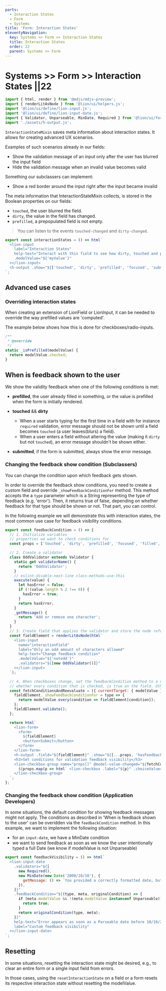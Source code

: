 ```yaml
---
parts:
  - Interaction States
  - Form
  - Systems
title: 'Form: Interaction States'
eleventyNavigation:
  key: Systems >> Form >> Interaction States
  title: Interaction States
  order: 22
  parent: Systems >> Form
---
```


# Systems >> Form >> Interaction States ||22

```js script
import { html, render } from '@mdjs/mdjs-preview';
import { renderLitAsNode } from '@lion/ui/helpers.js';
import '@lion/ui/define/lion-input.js';
import '@lion/ui/define/lion-input-date.js';
import { Validator, Unparseable, MinDate, Required } from '@lion/ui/form-core.js';
import './assets/h-output.js';
```

`InteractionStateMixin` saves meta information about interaction states.
It allows for creating advanced UX scenarios.

Examples of such scenarios already in our fields:

- Show the validation message of an input only after the user has blurred the input field
- Hide the validation message when an invalid value becomes valid

Something our subclassers can implement:

- Show a red border around the input right after the input became invalid

The meta information that InteractionStateMixin collects, is stored in the Boolean properties on our fields:

- `touched`, the user blurred the field.
- `dirty`, the value in the field has changed.
- `prefilled`, a prepopulated field is not empty.

> You can listen to the events `touched-changed` and `dirty-changed`.

```js preview-story
export const interactionStates = () => html`
  <lion-input
    label="Interaction States"
    help-text="Interact with this field to see how dirty, touched and prefilled change"
    .modelValue="${'myValue'}"
  ></lion-input>
  <h-output .show="${['touched', 'dirty', 'prefilled', 'focused', 'submitted']}"></h-output>
`;
```

## Advanced use cases

### Overriding interaction states

When creating an extension of LionField or LionInput, it can be needed to override the way prefilled values are 'computed'.

The example below shows how this is done for checkboxes/radio-inputs.

```js
/**
 * @override
 */
static _isPrefilled(modelValue) {
  return modelValue.checked;
}
```

## When is feedback shown to the user

We show the validity feedback when one of the following conditions is met:

- **prefilled**,
  the user already filled in something, or the value is prefilled
  when the form is initially rendered.

- **touched** && **dirty**
  - When a user starts typing for the first time in a field with for instance `required` validation,
    error message should not be shown until a field becomes `touched` (a user leaves(blurs) a field).
  - When a user enters a field without altering the value (making it `dirty` but not `touched`),
    an error message shouldn't be shown either.

- **submitted**,
  if the form is submitted, always show the error message.

### Changing the feedback show condition (Subclassers)

You can change the condition upon which feedback gets shown.

In order to override the feedback show conditions, you need to create a custom field and override `_showFeedbackConditionFor` method.
This method accepts the a `type` parameter which is a String representing the type of feedback (e.g. 'error').
Then, it returns true of false, depending on whether feedback for that type should be shown or not. That part, you can control.

In the following example we will demonstrate this with interaction states, the most common use case for feedback visibility conditions.

```js preview-story
export const feedbackCondition = () => {
  // 1. Initialize variables
  // properties we want to check conditions for
  const props = ['touched', 'dirty', 'prefilled', 'focused', 'filled', 'submitted'];

  // 2. Create a validator
  class OddValidator extends Validator {
    static get validatorName() {
      return 'OddValidator';
    }
    // eslint-disable-next-line class-methods-use-this
    execute(value) {
      let hasError = false;
      if (!(value.length % 2 !== 0)) {
        hasError = true;
      }
      return hasError;
    }
    _getMessage() {
      return 'Add or remove one character';
    }
  }
  // 3. Create field that applies the validator and store the node reference
  const fieldElement = renderLitAsNode(html`
    <lion-input
      name="interactionField"
      label="Only an odd amount of characters allowed"
      help-text="Change feedback condition"
      .modelValue="${'notodd'}"
      .validators="${[new OddValidator()]}"
    ></lion-input>
  `);

  // 4. When checkboxes change, set the feedbackCondition method to a new method that checks
  // whether every condition that is checked, is true on the field. Otherwise, don't show the feedback.
  const fetchConditionsAndReevaluate = ({ currentTarget: { modelValue } }) => {
    fieldElement._showFeedbackConditionFor = type => {
      return modelValue.every(condition => fieldElement[condition]);
    };
    fieldElement.validate();
  };

  return html`
    <lion-form>
      <form>
        ${fieldElement}
        <button>Submit</button>
      </form>
    </lion-form>
    <h-output .field="${fieldElement}" .show="${[...props, 'hasFeedbackFor']}"> </h-output>
    <h3>Set conditions for validation feedback visibility</h3>
    <lion-checkbox-group name="props[]" @model-value-changed="${fetchConditionsAndReevaluate}">
      ${props.map(p => html` <lion-checkbox .label="${p}" .choiceValue="${p}"> </lion-checkbox> `)}
    </lion-checkbox-group>
  `;
};
```

### Changing the feedback show condition (Application Developers)

In some situations, the default condition for showing feedback messages might not apply.
The conditions as described in 'When is feedback shown to the user' can be overidden via
the `feedbackCondition` method.
In this example, we want to implement the following situation:

- for an `input-date`, we have a MinDate condition
- we want to send feedback as soon as we know the user intentionally typed a full Date
  (we know if modelValue is not Unparseable)

```js preview-story
export const feedbackVisibility = () => html`
  <lion-input-date
    .validators="${[
      new Required(),
      new MinDate(new Date('2000/10/10'), {
        getMessage: () => `You provided a correctly formatted date, but it's below MinData`,
      }),
    ]}"
    .feedbackCondition="${(type, meta, originalCondition) => {
      if (meta.modelValue && !(meta.modelValue instanceof Unparseable)) {
        return true;
      }
      return originalCondition(type, meta);
    }}"
    help-text="Error appears as soon as a Parseable date before 10/10/2000 is typed"
    label="Custom feedback visibility"
  ></lion-input-date>
`;
```

## Resetting

In some situations, resetting the interaction state might be desired, e.g., to clear an entire form or a single input field from errors.

In those cases, using the `resetInteractionState` on a field or a form resets its respective interaction state without resetting the modelValue.
